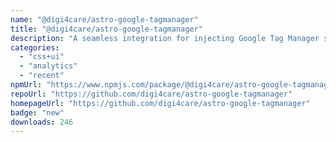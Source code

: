 ```yaml
---
name: "@digi4care/astro-google-tagmanager"
title: "@digi4care/astro-google-tagmanager"
description: "A seamless integration for injecting Google Tag Manager snippets into Astro projects, supporting popular web analytics tools."
categories:
  - "css+ui"
  - "analytics"
  - "recent"
npmUrl: "https://www.npmjs.com/package/@digi4care/astro-google-tagmanager"
repoUrl: "https://github.com/digi4care/astro-google-tagmanager"
homepageUrl: "https://github.com/digi4care/astro-google-tagmanager"
badge: "new"
downloads: 246
---
```

